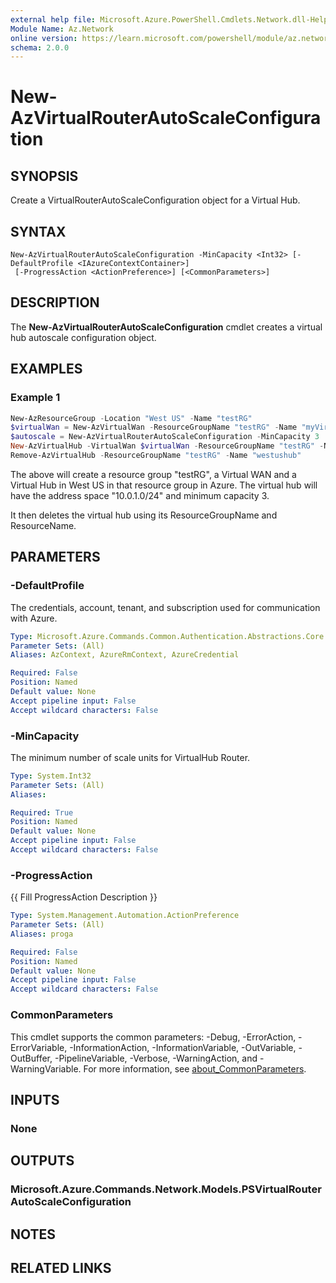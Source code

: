 ```yaml
---
external help file: Microsoft.Azure.PowerShell.Cmdlets.Network.dll-Help.xml
Module Name: Az.Network
online version: https://learn.microsoft.com/powershell/module/az.network/new-azvirtualrouterautoscaleconfiguration
schema: 2.0.0
---
```


# New-AzVirtualRouterAutoScaleConfiguration

## SYNOPSIS
Create a VirtualRouterAutoScaleConfiguration object for a Virtual Hub.

## SYNTAX

```
New-AzVirtualRouterAutoScaleConfiguration -MinCapacity <Int32> [-DefaultProfile <IAzureContextContainer>]
 [-ProgressAction <ActionPreference>] [<CommonParameters>]
```

## DESCRIPTION
The **New-AzVirtualRouterAutoScaleConfiguration** cmdlet creates a virtual hub autoscale configuration object.

## EXAMPLES

### Example 1

```powershell
New-AzResourceGroup -Location "West US" -Name "testRG"
$virtualWan = New-AzVirtualWan -ResourceGroupName "testRG" -Name "myVirtualWAN" -Location "West US"
$autoscale = New-AzVirtualRouterAutoScaleConfiguration -MinCapacity 3
New-AzVirtualHub -VirtualWan $virtualWan -ResourceGroupName "testRG" -Name "westushub" -AddressPrefix "10.0.1.0/24" -VirtualRouterAutoScaleConfiguration $autoscale 
Remove-AzVirtualHub -ResourceGroupName "testRG" -Name "westushub"
```

The above will create a resource group "testRG", a Virtual WAN and a Virtual Hub in West US in that resource group in Azure. The virtual hub will have the address space "10.0.1.0/24" and minimum capacity 3.

It then deletes the virtual hub using its ResourceGroupName and ResourceName.

## PARAMETERS

### -DefaultProfile
The credentials, account, tenant, and subscription used for communication with Azure.

```yaml
Type: Microsoft.Azure.Commands.Common.Authentication.Abstractions.Core.IAzureContextContainer
Parameter Sets: (All)
Aliases: AzContext, AzureRmContext, AzureCredential

Required: False
Position: Named
Default value: None
Accept pipeline input: False
Accept wildcard characters: False
```

### -MinCapacity
The minimum number of scale units for VirtualHub Router.

```yaml
Type: System.Int32
Parameter Sets: (All)
Aliases:

Required: True
Position: Named
Default value: None
Accept pipeline input: False
Accept wildcard characters: False
```

### -ProgressAction
{{ Fill ProgressAction Description }}

```yaml
Type: System.Management.Automation.ActionPreference
Parameter Sets: (All)
Aliases: proga

Required: False
Position: Named
Default value: None
Accept pipeline input: False
Accept wildcard characters: False
```

### CommonParameters
This cmdlet supports the common parameters: -Debug, -ErrorAction, -ErrorVariable, -InformationAction, -InformationVariable, -OutVariable, -OutBuffer, -PipelineVariable, -Verbose, -WarningAction, and -WarningVariable. For more information, see [about_CommonParameters](http://go.microsoft.com/fwlink/?LinkID=113216).

## INPUTS

### None

## OUTPUTS

### Microsoft.Azure.Commands.Network.Models.PSVirtualRouterAutoScaleConfiguration

## NOTES

## RELATED LINKS
